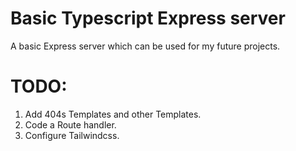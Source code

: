 # Basic Typescript Express server
A basic Express server which can be used for my future projects.

# TODO: 
1. Add 404s Templates and other Templates.
2. Code a Route handler.
3. Configure Tailwindcss.
